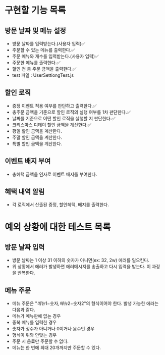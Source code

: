 # 구현할 기능 목록

## 방문 날짜 및 메뉴 설정

- 방문 날짜를 입력받는다.(사용자 입력)✅
- 주문할 수 있는 메뉴를 출력한다.✅
- 주문 메뉴와 개수를 입력받는다.(사용자 입력)✅
- 주문한 메뉴를 출력한다.✅
- 할인 전 총 주문 금액을 출력한다.✅
- test 파일 : UserSettiongTest.js

## 할인 로직

- 증정 이벤트 적용 여부를 판단하고 출력한다.✅
- 총주문 금액을 기준으로 할인 로직의 실행 여부를 1차 판단한다.✅
- 날짜를 기준으로 어떤 할인 로직을 실행할 지 판단한다.✅
- 크리스마스 디데이 할인 금액을 계산한다.✅
- 평일 할인 금액을 계산한다.
- 주말 할인 금액을 계산한다.
- 특별 할인 금액을 계산한다.

## 이벤트 배지 부여

- 총혜택 금액을 인자로 이벤트 배지를 부여한다.

## 혜택 내역 알림

- 각 로직에서 산출된 증정, 할인혜택, 배지를 출력한다.

# 예외 상황에 대한 테스트 목록

## 방문 날짜 입력

- 방문 날짜는 1 이상 31 이하의 숫자가 아니면(ex: 32, 2w) 에러를 일으킨다.
- 위 상황에서 에러가 발생하면 에러메시지를 송출하고 다시 입력을 받는다. 이 과정을 반복한다.

## 메뉴 주문

- 메뉴 주문은 "$메뉴1-$숫자,$메뉴2-$숫자2"의 형식이어야 한다. 발생 가능한 에러는 다음과 같다.
- 메뉴가 메뉴판에 없는 경우
- 중복 메뉴를 입력한 경우
- 숫자가 정수가 아니거나 0이거나 음수인 경우
- 형식이 위와 안맞는 경우
- 주문 시 음료만 주문할 수 없다.
- 메뉴는 한 번에 최대 20개까지만 주문할 수 있다.
